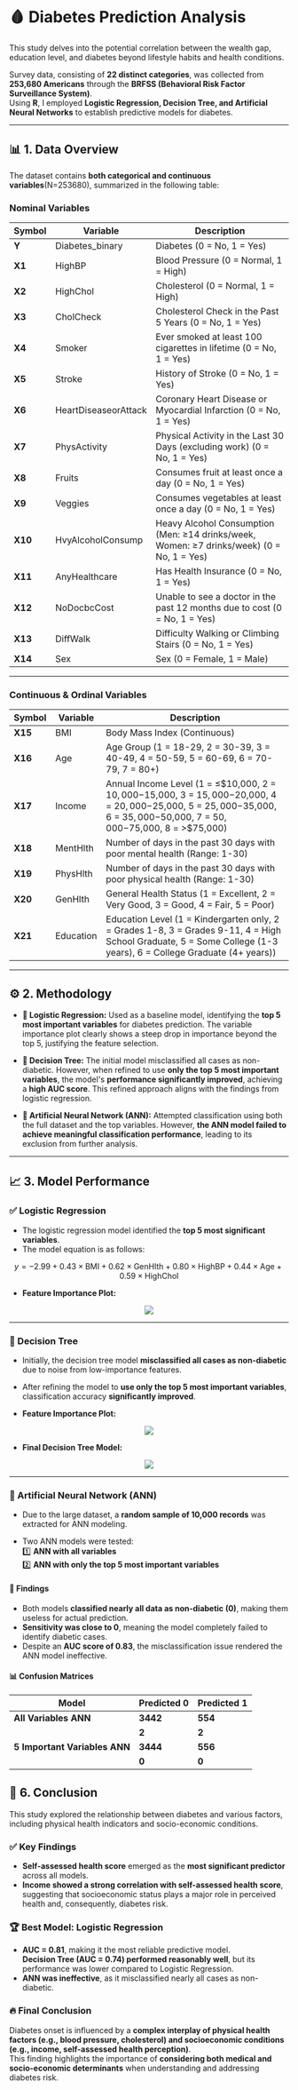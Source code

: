 # 🩸 Diabetes Prediction Analysis  
This study delves into the potential correlation between the wealth gap, education level, and diabetes beyond lifestyle habits and health conditions.  

Survey data, consisting of **22 distinct categories**, was collected from **253,680 Americans** through the **BRFSS (Behavioral Risk Factor Surveillance System)**.  
Using **R**, I employed **Logistic Regression, Decision Tree, and Artificial Neural Networks** to establish predictive models for diabetes.  

---

## 📊 1. Data Overview
The dataset contains **both categorical and continuous variables**(N=253680), summarized in the following table:  

### Nominal Variables

| Symbol | Variable | Description |
|--------|----------|------------|
| **Y**  | Diabetes_binary | Diabetes (0 = No, 1 = Yes) |
| **X1** | HighBP | Blood Pressure (0 = Normal, 1 = High) |
| **X2** | HighChol | Cholesterol (0 = Normal, 1 = High) |
| **X3** | CholCheck | Cholesterol Check in the Past 5 Years (0 = No, 1 = Yes) |
| **X4** | Smoker | Ever smoked at least 100 cigarettes in lifetime (0 = No, 1 = Yes) |
| **X5** | Stroke | History of Stroke (0 = No, 1 = Yes) |
| **X6** | HeartDiseaseorAttack | Coronary Heart Disease or Myocardial Infarction (0 = No, 1 = Yes) |
| **X7** | PhysActivity | Physical Activity in the Last 30 Days (excluding work) (0 = No, 1 = Yes) |
| **X8** | Fruits | Consumes fruit at least once a day (0 = No, 1 = Yes) |
| **X9** | Veggies | Consumes vegetables at least once a day (0 = No, 1 = Yes) |
| **X10** | HvyAlcoholConsump | Heavy Alcohol Consumption (Men: ≥14 drinks/week, Women: ≥7 drinks/week) (0 = No, 1 = Yes) |
| **X11** | AnyHealthcare | Has Health Insurance (0 = No, 1 = Yes) |
| **X12** | NoDocbcCost | Unable to see a doctor in the past 12 months due to cost (0 = No, 1 = Yes) |
| **X13** | DiffWalk | Difficulty Walking or Climbing Stairs (0 = No, 1 = Yes) |
| **X14** | Sex | Sex (0 = Female, 1 = Male) |

---

### Continuous & Ordinal Variables

| Symbol | Variable | Description |
|--------|----------|------------|
| **X15** | BMI | Body Mass Index (Continuous) |
| **X16** | Age | Age Group (1 = 18-29, 2 = 30-39, 3 = 40-49, 4 = 50-59, 5 = 60-69, 6 = 70-79, 7 = 80+) |
| **X17** | Income | Annual Income Level (1 = ≤$10,000, 2 = $10,000-$15,000, 3 = $15,000-$20,000, 4 = $20,000-$25,000, 5 = $25,000-$35,000, 6 = $35,000-$50,000, 7 = $50,000-$75,000, 8 = >$75,000) |
| **X18** | MentHlth | Number of days in the past 30 days with poor mental health (Range: 1-30) |
| **X19** | PhysHlth | Number of days in the past 30 days with poor physical health (Range: 1-30) |
| **X20** | GenHlth | General Health Status (1 = Excellent, 2 = Very Good, 3 = Good, 4 = Fair, 5 = Poor) |
| **X21** | Education | Education Level (1 = Kindergarten only, 2 = Grades 1-8, 3 = Grades 9-11, 4 = High School Graduate, 5 = Some College (1-3 years), 6 = College Graduate (4+ years)) |

---

## ⚙️ 2. Methodology  

- **📌 Logistic Regression:** Used as a baseline model, identifying the **top 5 most important variables** for diabetes prediction. The variable importance plot clearly shows a steep drop in importance beyond the top 5, justifying the feature selection.  

- **🌳 Decision Tree:** The initial model misclassified all cases as non-diabetic. However, when refined to use **only the top 5 most important variables**, the model's **performance significantly improved**, achieving a **high AUC score**. This refined approach aligns with the findings from logistic regression.  

- **🧠 Artificial Neural Network (ANN):** Attempted classification using both the full dataset and the top variables. However, **the ANN model failed to achieve meaningful classification performance**, leading to its exclusion from further analysis.

---

## 📈 3. Model Performance  

### ✅ Logistic Regression  
- The logistic regression model identified the **top 5 most significant variables**. 
- The model equation is as follows:  

$$ y = -2.99 + 0.43 \times \text{BMI} + 0.62 \times \text{GenHlth} + 0.80 \times \text{HighBP} + 0.44 \times \text{Age} + 0.59 \times \text{HighChol} $$

- **Feature Importance Plot:**
<p align='center'>
  <img src='https://github.com/user-attachments/assets/727756d9-916f-4427-aeb7-23cca555df2f'
    </p>
  
---

### 🌳 Decision Tree  
- Initially, the decision tree model **misclassified all cases as non-diabetic** due to noise from low-importance features.  
- After refining the model to **use only the top 5 most important variables**, classification accuracy **significantly improved**.  

- **Feature Importance Plot:**  
<p align='center'>
  <img src='https://github.com/user-attachments/assets/0282d42f-4271-46bd-b0e6-f36914f2ca25'>
</p>

- **Final Decision Tree Model:**
<p align='center'>
  <img src='https://github.com/user-attachments/assets/b464caab-93f2-45bb-ad1a-f17c9539be0d'>
</p>

---

### 🧠 Artificial Neural Network (ANN)  
- Due to the large dataset, a **random sample of 10,000 records** was extracted for ANN modeling.
  
- Two ANN models were tested:  
  1️⃣ **ANN with all variables**  
  2️⃣ **ANN with only the top 5 most important variables**  

#### 📌 **Findings**  
- Both models **classified nearly all data as non-diabetic (0)**, making them useless for actual prediction.  
- **Sensitivity was close to 0**, meaning the model completely failed to identify diabetic cases.  
- Despite an **AUC score of 0.83**, the misclassification issue rendered the ANN model ineffective.  

#### 📊 **Confusion Matrices**  
| Model | Predicted 0 | Predicted 1 |
|--------|-------------|-------------|
| **All Variables ANN** | **3442**  | **554**  |
|  | **2**  | **2**  |
| **5 Important Variables ANN** | **3444**  | **556**  |
|  | **0**  | **0**  |

## 🏁 6. Conclusion  

This study explored the relationship between diabetes and various factors, including physical health indicators and socio-economic conditions.  

### ✅ **Key Findings**  
- **Self-assessed health score** emerged as the **most significant predictor** across all models.  
- **Income showed a strong correlation with self-assessed health score**, suggesting that socioeconomic status plays a major role in perceived health and, consequently, diabetes risk.   

### 🏆 **Best Model: Logistic Regression**  
- **AUC = 0.81**, making it the most reliable predictive model.  
**Decision Tree (AUC = 0.74) performed reasonably well**, but its performance was lower compared to Logistic Regression.  
- **ANN was ineffective**, as it misclassified nearly all cases as non-diabetic.  

### 🔥 **Final Conclusion**  
Diabetes onset is influenced by a **complex interplay of physical health factors (e.g., blood pressure, cholesterol) and socioeconomic conditions (e.g., income, self-assessed health perception)**.  
This finding highlights the importance of **considering both medical and socio-economic determinants** when understanding and addressing diabetes risk.  


















